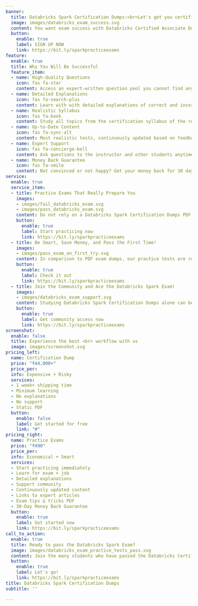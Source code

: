 ```yaml
---
banner:
  title: Databricks Spark Certification Dumps:<br>Let's get you certified!
  image: images/databricks_exam_success.svg
  content: You want exam success with Databricks Certified Associate Developer for Apache Spark 3.0 exam certification dumps? <br> We help you ace the Databricks certification exam with updated, relevant practice tests with high-quality questions and answers. <br> Get fit for the real exam in minimal time!
  button:
    enable: true
    label: SIGN UP NOW
    link: https://bit.ly/sparkpracticeexams
feature:
  enable: true
  title: Why You Will Be Successful
  feature_item:
  - name: High-Quality Questions
    icon: fas fa-star
    content: Access an expert-written question pool you cannot find anywhere else!
  - name: Detailed Explanations
    icon: fas fa-search-plus
    content: Learn with with detailed explanations of correct and incorrect anwers!
  - name: Realistic Syllabus
    icon: fas fa-book
    content: Study all topics from the certification syllabus of the real Databricks exam!
  - name: Up-to-Date Content
    icon: fas fa-sync-alt
    content: Most realistic tests, continuously updated based on feedback!
  - name: Expert Support
    icon: fas fa-concierge-bell
    content: Ask questions to the instructor and other students anytime!
  - name: Money Back Guarantee
    icon: fas fa-smile
    content: Not convinced or not happy? Get your money back for 30 days!
service:
  enable: true
  service_item:
  - title: Practice Exams That Really Prepare You
    images:
    - images/fail_databricks_exam.svg
    - images/pass_databricks_exam.svg
    content: Do not rely on a Databricks Spark Certification Dumps PDF. The dumps do not teach you enough to prepare for the updated questions in the certification exam. You can be surprised to find that you fail in the real exam, despite the dump. You are unprepared to use Spark in your job.<br> Many students like you pass the exam without help from a braindump or a dumps pool. Using our practice exams does not take much time. The updated, relevant questions and explanations help you to really understand the underlying concepts, without using a dump. When you have used the practice exams in your study plan, you are very well prepared to pass the exam!
    button:
      enable: true
      label: Start practicing now
      link: https://bit.ly/sparkpracticeexams
  - title: Be Smart, Save Money, and Pass the First Time!
    images:
    - images/pass_exam_on_first_try.svg
    content: In comparison to PDF exam dumps, our practice tests are really affordable. You save money and learn how to ace the Databricks certification exam. With questions similar to what you will find in the real exam, get ready to pass the first time. <br> By following our tests' certification syllabus and the many questions and answers you will not have to spend additional money on dumps, repeating the exam or on paying for expensive PDF exam braindumps. With our money back guarantee, you do not have to worry. 
    button:
      enable: true
      label: Check it out
      link: https://bit.ly/sparkpracticeexams
  - title: Join the Community and Ace the Databricks Spark Exam!
    images:
    - images/databricks_exam_support.svg
    content: Studying Databricks Spark Certification Dumps alone can be hard. When you look at questions you will find in the real exam or at a dumps PDF, you may have many expected questions.<br>Our practice exams have a great community of students who have taken the practice quizzes. Together, they know much more than all simplified exam dumps ever could. Our instructors are also here to help you pass the exam. You are invited to be a part of this community, ask your questions, and ace the Databricks Spark exam!
    button:
      enable: true
      label: Get community access now
      link: https://bit.ly/sparkpracticeexams
screenshot:
  enable: false
  title: Experience the best <br> workflow with us
  image: images/screenshot.svg
pricing_left:
  name: Certification Dump
  price: "₹44,000+"
  price_per:
  info: Expensive + Risky
  services:
  - 1 week+ shipping time
  - Minimum learning
  - No explanations
  - No support
  - Static PDF
  button:
    enable: false
    label: Get started for free
    link: "#"
pricing_right:
  name: Practice Exams
  price: "₹490"
  price_per:
  info: Economical + Smart
  services:
  - Start practicing immediately
  - Learn for exam + job
  - Detailed explanations
  - Support community
  - Continuously updated content
  - Links to expert articles
  - Exam tips & tricks PDF
  - 30-Day Money Back Guarantee
  button:
    enable: true
    label: Get started now
    link: https://bit.ly/sparkpracticeexams
call_to_action:
  enable: true
  title: Ready to pass the Databricks Spark Exam?
  image: images/databricks_exam_practice_tests_pass.svg
  content: Join the many students who have passed the Databricks Certified Associate Developer for Apache Spark 3.0 exam without using PDFs or dumps and get access to the practice exams right now!
  button:
    enable: true
    label: Let's go!
    link: https://bit.ly/sparkpracticeexams
title: Databricks Spark Certification Dumps
subtitle: ''

---
```

